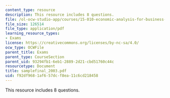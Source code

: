 ```yaml
---
content_type: resource
description: This resource includes 8 questions.
file: /ol-ocw-studio-app/courses/15-010-economic-analysis-for-business-decisions-fall-2004/f92df9681af657dcf8ea11c6cd218458_samplefinal_2003.pdf
file_size: 126514
file_type: application/pdf
learning_resource_types:
- Exams
license: https://creativecommons.org/licenses/by-nc-sa/4.0/
ocw_type: OCWFile
parent_title: Exams
parent_type: CourseSection
parent_uid: 93294fb1-6eb1-2889-2d21-cbd51760c44c
resourcetype: Document
title: samplefinal_2003.pdf
uid: f92df968-1af6-57dc-f8ea-11c6cd218458
---
```

This resource includes 8 questions.